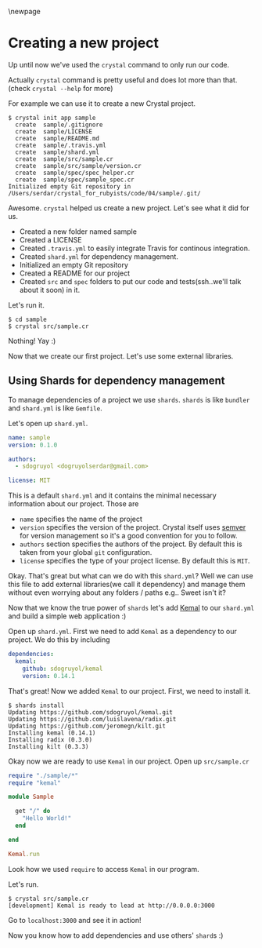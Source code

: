 \newpage

# Creating a new project

Up until now we've used the `crystal` command to only run our code.

Actually `crystal` command is pretty useful and does lot more than that. (check `crystal --help` for more)

For example we can use it to create a new Crystal project.

    $ crystal init app sample
      create  sample/.gitignore
      create  sample/LICENSE
      create  sample/README.md
      create  sample/.travis.yml
      create  sample/shard.yml
      create  sample/src/sample.cr
      create  sample/src/sample/version.cr
      create  sample/spec/spec_helper.cr
      create  sample/spec/sample_spec.cr
    Initialized empty Git repository in /Users/serdar/crystal_for_rubyists/code/04/sample/.git/

Awesome. `crystal` helped us create a new project. Let's see what it did for us.

  - Created a new folder named sample
  - Created a LICENSE
  - Created `.travis.yml` to easily integrate Travis for continous integration.
  - Created `shard.yml` for dependency management.
  - Initialized an empty Git repository
  - Created a README for our project
  - Created `src` and `spec` folders to put our code and tests(ssh..we'll talk about it soon) in it.

Let's run it.

    $ cd sample
    $ crystal src/sample.cr

Nothing! Yay :)

Now that we create our first project. Let's use some external libraries.

## Using Shards for dependency management

To manage dependencies of a project we use `shards`. `shards` is like `bundler` and `shard.yml` is like `Gemfile`.

Let's open up `shard.yml`.

```yaml
name: sample
version: 0.1.0

authors:
  - sdogruyol <dogruyolserdar@gmail.com>

license: MIT
```

This is a default `shard.yml` and it contains the minimal necessary information about our project. Those are

- `name` specifies the name of the project
- `version` specifies the version of the project. Crystal itself uses [semver](http://semver.org/) for version management so it's a good convention for you to follow.
- `authors` section specifies the authors of the project. By default this is taken from your global `git` configuration.
- `license` specifies the type of your project license. By default this is `MIT`.

Okay. That's great but what can we do with this `shard.yml`? Well we can use this file to add external libraries(we call it dependency) and manage them without even
worrying about any folders / paths e.g.. Sweet isn't it?

Now that we know the true power of `shards` let's add [Kemal](https://github.com/sdogruyol/kemal) to our `shard.yml` and build a simple web application :)

Open up `shard.yml`. First we need to add `Kemal` as a dependency to our project. We do this by including

```yaml
dependencies:
  kemal:
    github: sdogruyol/kemal
    version: 0.14.1
```

That's great! Now we added `Kemal` to our project. First, we need to install it.

    $ shards install
    Updating https://github.com/sdogruyol/kemal.git
    Updating https://github.com/luislavena/radix.git
    Updating https://github.com/jeromegn/kilt.git
    Installing kemal (0.14.1)
    Installing radix (0.3.0)
    Installing kilt (0.3.3)

Okay now we are ready to use `Kemal` in our project. Open up `src/sample.cr`

```ruby
require "./sample/*"
require "kemal"

module Sample

  get "/" do
    "Hello World!"
  end

end

Kemal.run
```

Look how we used `require` to access `Kemal` in our program.

Let's run.

    $ crystal src/sample.cr
    [development] Kemal is ready to lead at http://0.0.0.0:3000

Go to `localhost:3000` and see it in action!

Now you know how to add dependencies and use others' `shard`s :)
